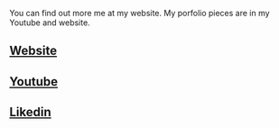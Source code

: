 You can find out more me at my website. My porfolio pieces are in my Youtube and website.

## [Website](https://sandivant.wixsite.com/sandivant)

## [Youtube](https://www.youtube.com/channel/UCvj-Zq3gIZ-TgOGpKNdFHqg)

## [Likedin](https://www.linkedin.com/in/cassandra-sturdivant-576124164/)